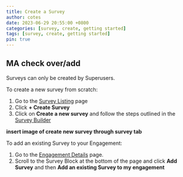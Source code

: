 ```yaml
---
title: Create a Survey
author: cotes
date: 2023-06-29 20:55:00 +0800
categories: [survey, create, getting started]
tags: [survey, create, getting started]
pin: true
---
```


## MA check over/add

Surveys can only be created by Superusers.  

To create a new survey from scratch:
1. Go to the [Survey Listing](/met-guide/posts/survey-listing/) page
2. Click **+ Create Survey**
3. Click on **Create a new survey** and follow the steps outlined in the [Survey Builder](/met-guide/posts/survey-builder/)

**insert image of create new survey through survey tab**  

To add an existing Survey to your Engagement:
1. Go to the [Engagement Details](/met-guide/posts/engagement-details/) page.
2. Scroll to the Survey Block at the bottom of the page and click **Add Survey** and then **Add an existing Survey to my engagement**

